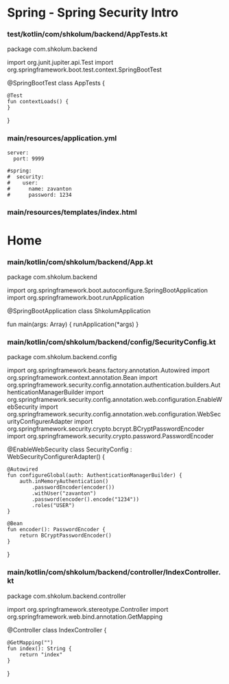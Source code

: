 # Spring - Spring Security Intro



### test/kotlin/com/shkolum/backend/AppTests.kt
package com.shkolum.backend

import org.junit.jupiter.api.Test
import org.springframework.boot.test.context.SpringBootTest

@SpringBootTest
class AppTests {

	@Test
	fun contextLoads() {
	}

}










### main/resources/application.yml
```
server:
  port: 9999

#spring:
#  security:
#    user:
#      name: zavanton
#      password: 1234
```










### main/resources/templates/index.html
<!DOCTYPE html>
<html lang="en">
<head>
    <meta charset="UTF-8">
    <title>Home</title>
</head>
<body>
<h1>Home</h1>
</body>
</html>









### main/kotlin/com/shkolum/backend/App.kt
package com.shkolum.backend

import org.springframework.boot.autoconfigure.SpringBootApplication
import org.springframework.boot.runApplication

@SpringBootApplication
class ShkolumApplication

fun main(args: Array<String>) {
	runApplication<ShkolumApplication>(*args)
}










### main/kotlin/com/shkolum/backend/config/SecurityConfig.kt
package com.shkolum.backend.config

import org.springframework.beans.factory.annotation.Autowired
import org.springframework.context.annotation.Bean
import org.springframework.security.config.annotation.authentication.builders.AuthenticationManagerBuilder
import org.springframework.security.config.annotation.web.configuration.EnableWebSecurity
import org.springframework.security.config.annotation.web.configuration.WebSecurityConfigurerAdapter
import org.springframework.security.crypto.bcrypt.BCryptPasswordEncoder
import org.springframework.security.crypto.password.PasswordEncoder

@EnableWebSecurity
class SecurityConfig : WebSecurityConfigurerAdapter() {

    @Autowired
    fun configureGlobal(auth: AuthenticationManagerBuilder) {
        auth.inMemoryAuthentication()
            .passwordEncoder(encoder())
            .withUser("zavanton")
            .password(encoder().encode("1234"))
            .roles("USER")
    }

    @Bean
    fun encoder(): PasswordEncoder {
        return BCryptPasswordEncoder()
    }
}










### main/kotlin/com/shkolum/backend/controller/IndexController.kt
package com.shkolum.backend.controller

import org.springframework.stereotype.Controller
import org.springframework.web.bind.annotation.GetMapping

@Controller
class IndexController {

    @GetMapping("")
    fun index(): String {
        return "index"
    }
}
